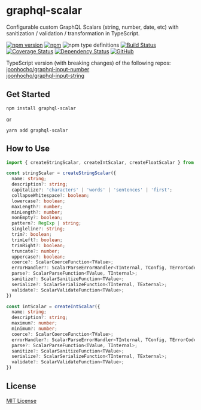 # graphql-scalar
Configurable custom GraphQL Scalars (string, number, date, etc) with sanitization / validation / transformation in TypeScript.

[![npm version](https://badge.fury.io/js/graphql-scalar.svg)](https://badge.fury.io/js/graphql-scalar)
[![npm](https://img.shields.io/npm/dw/graphql-scalar.svg)](https://www.npmjs.com/package/graphql-scalar)
![npm type definitions](https://img.shields.io/npm/types/graphql-scalar.svg)
[![Build Status](https://travis-ci.org/joonhocho/graphql-scalar.svg?branch=master)](https://travis-ci.org/joonhocho/graphql-scalar)
[![Coverage Status](https://coveralls.io/repos/github/joonhocho/graphql-scalar/badge.svg?branch=master)](https://coveralls.io/github/joonhocho/graphql-scalar?branch=master)
[![Dependency Status](https://david-dm.org/joonhocho/graphql-scalar.svg)](https://david-dm.org/joonhocho/graphql-scalar)
[![GitHub](https://img.shields.io/github/license/joonhocho/graphql-scalar.svg)](https://github.com/joonhocho/graphql-scalar/blob/master/LICENSE)

TypeScript version (with breaking changes) of the following repos:  
[joonhocho/graphql-input-number](https://github.com/joonhocho/graphql-input-number)  
[joonhocho/graphql-input-string](https://github.com/joonhocho/graphql-input-string)  

## Get Started
```
npm install graphql-scalar
```
or
```
yarn add graphql-scalar
```

## How to Use
```typescript
import { createStringScalar, createIntScalar, createFloatScalar } from 'graphql-scalar';

const stringScalar = createStringScalar({
  name: string;
  description?: string;
  capitalize?: 'characters' | 'words' | 'sentences' | 'first';
  collapseWhitespace?: boolean;
  lowercase?: boolean;
  maxLength?: number;
  minLength?: number;
  nonEmpty?: boolean;
  pattern?: RegExp | string;
  singleline?: string;
  trim?: boolean;
  trimLeft?: boolean;
  trimRight?: boolean;
  truncate?: number;
  uppercase?: boolean;
  coerce?: ScalarCoerceFunction<TValue>;
  errorHandler?: ScalarParseErrorHandler<TInternal, TConfig, TErrorCode>;
  parse?: ScalarParseFunction<TValue, TInternal>;
  sanitize?: ScalarSanitizeFunction<TValue>;
  serialize?: ScalarSerializeFunction<TInternal, TExternal>;
  validate?: ScalarValidateFunction<TValue>;
})

const intScalar = createIntScalar({
  name: string;
  description?: string;
  maximum?: number;
  minimum?: number;
  coerce?: ScalarCoerceFunction<TValue>;
  errorHandler?: ScalarParseErrorHandler<TInternal, TConfig, TErrorCode>;
  parse?: ScalarParseFunction<TValue, TInternal>;
  sanitize?: ScalarSanitizeFunction<TValue>;
  serialize?: ScalarSerializeFunction<TInternal, TExternal>;
  validate?: ScalarValidateFunction<TValue>;
})
```

## License
[MIT License](https://github.com/joonhocho/graphql-scalar/blob/master/LICENSE)
